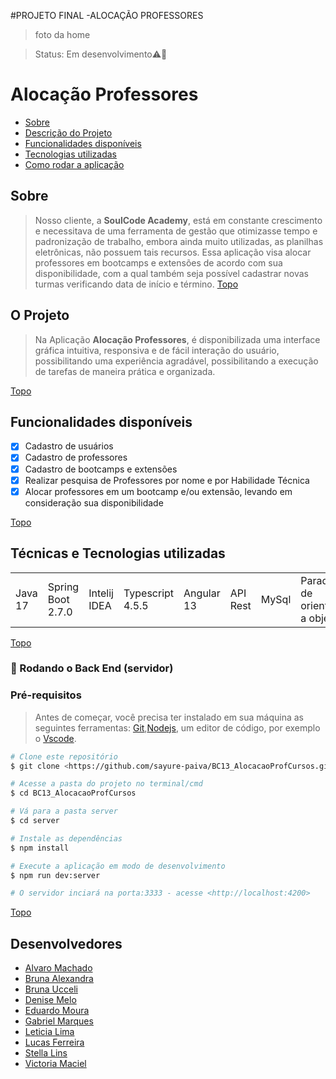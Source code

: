#PROJETO FINAL -ALOCAÇÃO PROFESSORES

>foto da home 

> Status: Em desenvolvimento⚠️🚧


<a name="a"></a>
# Alocação Professores
- [Sobre](#a1)
- [Descrição do Projeto](#a2)
- [Funcionalidades disponíveis](#a3)
- [Tecnologias utilizadas](#a4)
- [Como rodar a aplicação](#a5)

<a id="a1"></a>
## **Sobre**
>Nosso cliente, a **SoulCode Academy**, está em constante crescimento e necessitava de uma ferramenta de gestão  que otimizasse tempo e padronização de trabalho, embora ainda muito utilizadas, as planilhas eletrônicas, não possuem  tais recursos.
Essa aplicação visa alocar professores em bootcamps e extensões de acordo com sua disponibilidade, com a qual também seja possível cadastrar novas turmas verificando data de início e término.
[Topo](#a)

<a id="a2"></a>
## **O Projeto**
> Na Aplicação  **Alocação Professores**, é disponibilizada uma interface gráfica intuitiva, responsiva e de fácil interação do usuário, possibilitando uma experiência agradável, possibilitando a execução de tarefas de maneira prática e organizada.


[Topo](#a)
<a id="a3"></a>
## **Funcionalidades disponíveis**

* [X] Cadastro de usuários
* [X] Cadastro de professores
* [X] Cadastro de bootcamps e extensões
* [X] Realizar pesquisa de Professores por nome e por Habilidade Técnica
* [X] Alocar professores em um bootcamp e/ou extensão, levando em consideração sua disponibilidade

[Topo](#a)
<a id="a4"></a>
## **Técnicas e Tecnologias utilizadas**

<table>
<tr>  
<td>Java 17</td>
<td>Spring Boot 2.7.0</td>
<td>Intelij IDEA</td>
<td>Typescript 4.5.5</td>
<td>Angular 13</td>
<td>API Rest</td>
<td>MySql</td>
<td>Paradigma de orientação a objetos</td>
</tr>
</table>


[Topo](#a)
<a id="a5"></a>
### 🎲 Rodando o Back End (servidor)
### Pré-requisitos
> Antes de começar, você precisa ter instalado em sua máquina as seguintes ferramentas: [Git](https://git-scm.com/),[Nodejs](https://nodejs.org/en/), um editor de código, por exemplo o [Vscode](https://code.visualstudio.com/).


```bash
# Clone este repositório
$ git clone <https://github.com/sayure-paiva/BC13_AlocacaoProfCursos.git>

# Acesse a pasta do projeto no terminal/cmd
$ cd BC13_AlocacaoProfCursos

# Vá para a pasta server
$ cd server

# Instale as dependências
$ npm install

# Execute a aplicação em modo de desenvolvimento
$ npm run dev:server

# O servidor inciará na porta:3333 - acesse <http://localhost:4200>
```
[Topo](#a)

## **Desenvolvedores**

- [Alvaro Machado](https://github.com/alvaroaxsmith)
- [Bruna Alexandra](https://github.com/Bruna-Alexandra)
- [Bruna Ucceli](https://github.com/uccelibr)
- [Denise Melo](https://github.com/DeniseMelo)
- [Eduardo Moura](https://github.com/eduardodmourabr)
- [Gabriel Marques](https://github.com/gabrielM989)
- [Leticia Lima](https://github.com/leticialima-dev)
- [Lucas Ferreira](https://github.com/RudeBoyOne)
- [Stella Lins](https://github.com/stellalins)
- [Victoria Maciel](https://github.com/VictoriaMarcelle)















